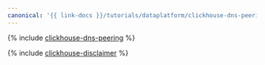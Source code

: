 ```yaml
---
canonical: '{{ link-docs }}/tutorials/dataplatform/clickhouse-dns-peering'
---
```


{% include [clickhouse-dns-peering](../../_tutorials/infrastructure/mdb-dns-peering/clickhouse-dns-peering.md) %}

{% include [clickhouse-disclaimer](../../_includes/clickhouse-disclaimer.md) %}